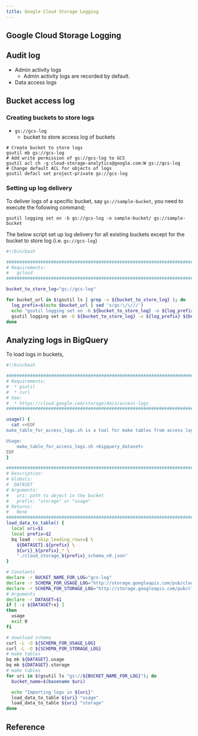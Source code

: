 ```yaml
---
title: Google Cloud Storage Logging
---
```


## Google Cloud Storage Logging

## Audit log
* Admin activity logs
   * Admin activity logs are recorded by default.
* Data access logs

## Bucket access log

### Creating buckets to store logs
* `gs://gcs-log`
    * bucket to store access log of buckets

```shell
# Create bucket to store logs
gsutil mb gs://gcs-log
# Add write permission of gs://gcs-log to GCS
gsutil acl ch -g cloud-storage-analytics@google.com:W gs://gcs-log
# Change default ACL for objects of logs
gsutil defacl set project-private gs://gcs-log
```

### Setting up log delivery
To deliver logs of a specific bucket, say `gs://sample-bucket`, you need to execute the following command;

```
gsutil logging set on -b gs://gcs-log -o sample-bucket/ gs://sample-bucket 
```

The below script set up log delivery for all existing buckets except for the bucket to store log (i.e. `gs://gcs-log`)

```bash
#!/bin/bash

################################################################################
# Requirements:
#   gcloud
################################################################################

bucket_to_store_log="gs://gcs-log"

for bucket_url in $(gsutil ls | grep -v ${bucket_to_store_log} ); do
  log_prefix=$(echo $bucket_url | sed 's/gs:\/\///')
  echo "gsutil logging set on -b ${bucket_to_store_log} -o ${log_prefix} ${bucket_url}"
  gsutil logging set on -b ${bucket_to_store_log} -o ${log_prefix} ${bucket_url}
done
```

## Analyzing logs in BigQuery
To load logs in buckets,

```bash
#!/bin/bash

################################################################################
# Requirements:
#  * gsutil
#  * curl
# See:
#  * https://cloud.google.com/storage/docs/access-logs
################################################################################

usage() {
  cat <<EOF
make_table_for_access_logs.sh is a tool for make tables from access logs of a bucket

Usage:
    make_table_for_access_logs.sh <bigquery_dataset>
EOF
}

################################################################################
# Description:
# Globals:
#  DATASET
# Arguments:
#   uri: path to object in the bucket
#   prefix: "storage" or "usage"
# Returns:
#   None
################################################################################
load_data_to_table() {
  local uri=$1
  local prefix=$2
  bq load --skip_leading_rows=1 \
    ${DATASET}.${prefix} \
    ${uri}_${prefix}_* \
    "./cloud_storage_${prefix}_schema_v0.json"
}

# Constants
declare -r BUCKET_NAME_FOR_LOG="gcs-log"
declare -r SCHEMA_FOR_USAGE_LOG="http://storage.googleapis.com/pub/cloud_storage_usage_schema_v0.json"
declare -r SCHEMA_FOR_STORAGE_LOG="http://storage.googleapis.com/pub/cloud_storage_storage_schema_v0.json"
# Arguments
declare -r DATASET=$1
if [ -z ${DATASET+x} ]
then
  usage
  exit 0
fi

# download schema
curl -L -O ${SCHEMA_FOR_USAGE_LOG}
curl -L -O ${SCHEMA_FOR_STORAGE_LOG}
# make tables
bq mk ${DATASET}.usage
bq mk ${DATASET}.storage
# make tables
for uri in $(gsutil ls "gs://${BUCKET_NAME_FOR_LOG}"); do
  bucket_name=$(basename $uri)

  echo "Importing logs in ${uri}"
  load_data_to_table ${uri} "usage"
  load_data_to_table ${uri} "storage"
done
```

## Reference

